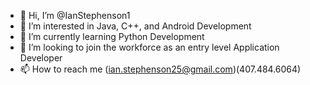 - 👋 Hi, I’m @IanStephenson1
- 👀 I’m interested in Java, C++, and Android Development
- 🌱 I’m currently learning Python Development
- 💞️ I’m looking to join the workforce as an entry level Application Developer
- 📫 How to reach me (ian.stephenson25@gmail.com)(407.484.6064)

<!---
IanStephenson1/IanStephenson1 is a ✨ special ✨ repository because its `README.md` (this file) appears on your GitHub profile.
You can click the Preview link to take a look at your changes.
--->
